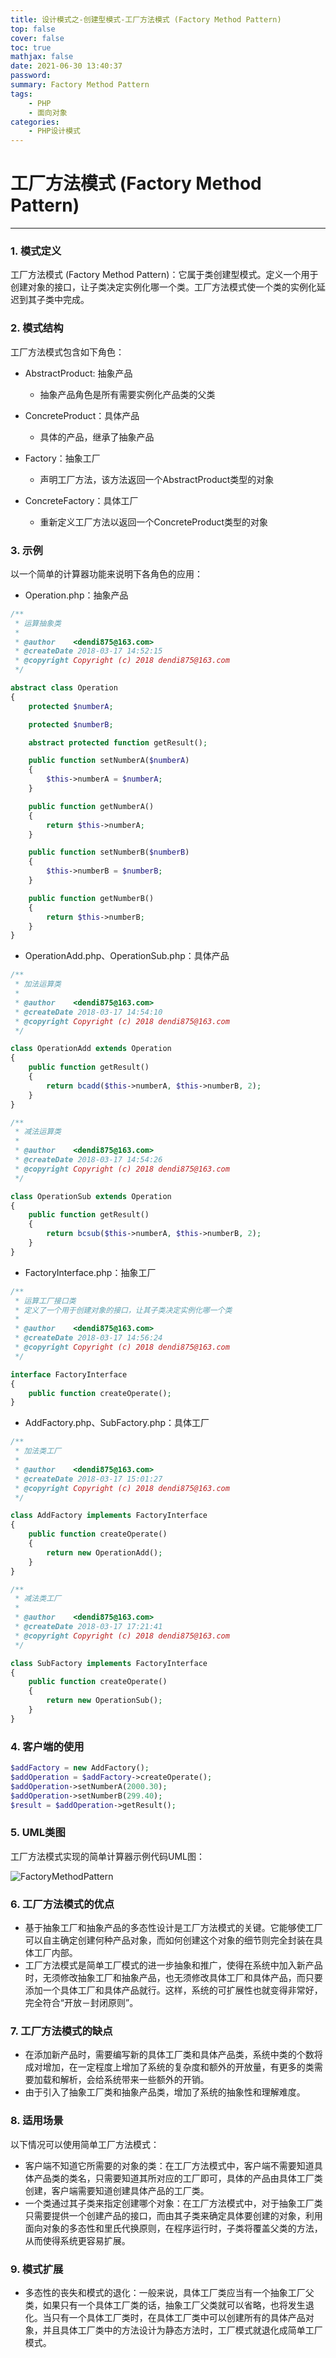 ```yaml
---
title: 设计模式之-创建型模式-工厂方法模式 (Factory Method Pattern)
top: false
cover: false
toc: true
mathjax: false
date: 2021-06-30 13:40:37
password:
summary: Factory Method Pattern
tags:
	- PHP
	- 面向对象
categories:
	- PHP设计模式
---
```


# 工厂方法模式 (Factory Method Pattern)

---

### 1. 模式定义

工厂方法模式 (Factory Method Pattern)：它属于类创建型模式。定义一个用于创建对象的接口，让子类决定实例化哪一个类。工厂方法模式使一个类的实例化延迟到其子类中完成。

### 2. 模式结构

工厂方法模式包含如下角色：

* AbstractProduct: 抽象产品
    * 抽象产品角色是所有需要实例化产品类的父类

* ConcreteProduct：具体产品
    * 具体的产品，继承了抽象产品

* Factory：抽象工厂
    * 声明工厂方法，该方法返回一个AbstractProduct类型的对象

* ConcreteFactory：具体工厂
    * 重新定义工厂方法以返回一个ConcreteProduct类型的对象

### 3. 示例

以一个简单的计算器功能来说明下各角色的应用：

* Operation.php：抽象产品

``` php
/**
 * 运算抽象类
 *
 * @author    <dendi875@163.com>
 * @createDate 2018-03-17 14:52:15
 * @copyright Copyright (c) 2018 dendi875@163.com
 */

abstract class Operation
{
    protected $numberA;

    protected $numberB;

    abstract protected function getResult();

    public function setNumberA($numberA)
    {
        $this->numberA = $numberA;
    }

    public function getNumberA()
    {
        return $this->numberA;
    }

    public function setNumberB($numberB)
    {
        $this->numberB = $numberB;
    }

    public function getNumberB()
    {
        return $this->numberB;
    }
}
```


* OperationAdd.php、OperationSub.php：具体产品

``` php
/**
 * 加法运算类
 *
 * @author    <dendi875@163.com>
 * @createDate 2018-03-17 14:54:10
 * @copyright Copyright (c) 2018 dendi875@163.com
 */

class OperationAdd extends Operation
{
    public function getResult()
    {
        return bcadd($this->numberA, $this->numberB, 2);
    }
}

/**
 * 减法运算类
 *
 * @author    <dendi875@163.com>
 * @createDate 2018-03-17 14:54:26
 * @copyright Copyright (c) 2018 dendi875@163.com
 */

class OperationSub extends Operation
{
    public function getResult()
    {
        return bcsub($this->numberA, $this->numberB, 2);
    }
}
```

* FactoryInterface.php：抽象工厂

``` php
/**
 * 运算工厂接口类
 * 定义了一个用于创建对象的接口，让其子类决定实例化哪一个类
 *
 * @author    <dendi875@163.com>
 * @createDate 2018-03-17 14:56:24
 * @copyright Copyright (c) 2018 dendi875@163.com
 */

interface FactoryInterface
{
    public function createOperate();
}
```

* AddFactory.php、SubFactory.php：具体工厂

``` php
/**
 * 加法类工厂
 *
 * @author    <dendi875@163.com>
 * @createDate 2018-03-17 15:01:27
 * @copyright Copyright (c) 2018 dendi875@163.com
 */

class AddFactory implements FactoryInterface
{
    public function createOperate()
    {
        return new OperationAdd();
    }
}

/**
 * 减法类工厂
 *
 * @author    <dendi875@163.com>
 * @createDate 2018-03-17 17:21:41
 * @copyright Copyright (c) 2018 dendi875@163.com
 */

class SubFactory implements FactoryInterface
{
    public function createOperate()
    {
        return new OperationSub();
    }
}
```

### 4. 客户端的使用

```php
$addFactory = new AddFactory();
$addOperation = $addFactory->createOperate();
$addOperation->setNumberA(2000.30);
$addOperation->setNumberB(299.40);
$result = $addOperation->getResult();
```

### 5. UML类图

工厂方法模式实现的简单计算器示例代码UML图：

![FactoryMethodPattern](https://cdn.jsdelivr.net/gh/dendi875/images/PicGo/FactoryMethodPattern.png)

### 6. 工厂方法模式的优点

* 基于抽象工厂和抽象产品的多态性设计是工厂方法模式的关键。它能够使工厂可以自主确定创建何种产品对象，而如何创建这个对象的细节则完全封装在具体工厂内部。
* 工厂方法模式是简单工厂模式的进一步抽象和推广，使得在系统中加入新产品时，无须修改抽象工厂和抽象产品，也无须修改具体工厂和具体产品，而只要添加一个具体工厂和具体产品就行。这样，系统的可扩展性也就变得非常好，完全符合“开放－封闭原则”。

### 7. 工厂方法模式的缺点

* 在添加新产品时，需要编写新的具体工厂类和具体产品类，系统中类的个数将成对增加，在一定程度上增加了系统的复杂度和额外的开放量，有更多的类需要加载和解析，会给系统带来一些额外的开销。
* 由于引入了抽象工厂类和抽象产品类，增加了系统的抽象性和理解难度。

### 8. 适用场景

以下情况可以使用简单工厂方法模式：

* 客户端不知道它所需要的对象的类：在工厂方法模式中，客户端不需要知道具体产品类的类名，只需要知道其所对应的工厂即可，具体的产品由具体工厂类创建，客户端需要知道创建具体产品的工厂类。
* 一个类通过其子类来指定创建哪个对象：在工厂方法模式中，对于抽象工厂类只需要提供一个创建产品的接口，而由其子类来确定具体要创建的对象，利用面向对象的多态性和里氏代换原则，在程序运行时，子类将覆盖父类的方法，从而使得系统更容易扩展。

### 9. 模式扩展

* 多态性的丧失和模式的退化：一般来说，具体工厂类应当有一个抽象工厂父类，如果只有一个具体工厂类的话，抽象工厂父类就可以省略，也将发生退化。当只有一个具体工厂类时，在具体工厂类中可以创建所有的具体产品对象，并且具体工厂类中的方法设计为静态方法时，工厂模式就退化成简单工厂模式。